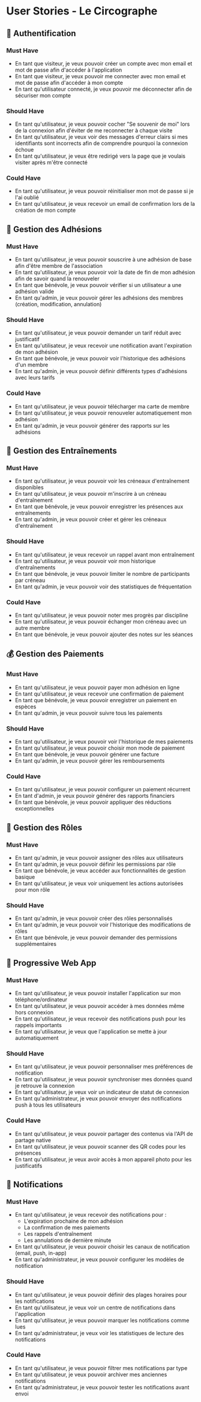 # User Stories - Le Circographe

## 🔐 Authentification

### Must Have
- En tant que visiteur, je veux pouvoir créer un compte avec mon email et mot de passe afin d'accéder à l'application
- En tant que visiteur, je veux pouvoir me connecter avec mon email et mot de passe afin d'accéder à mon compte
- En tant qu'utilisateur connecté, je veux pouvoir me déconnecter afin de sécuriser mon compte

### Should Have
- En tant qu'utilisateur, je veux pouvoir cocher "Se souvenir de moi" lors de la connexion afin d'éviter de me reconnecter à chaque visite
- En tant qu'utilisateur, je veux voir des messages d'erreur clairs si mes identifiants sont incorrects afin de comprendre pourquoi la connexion échoue
- En tant qu'utilisateur, je veux être redirigé vers la page que je voulais visiter après m'être connecté

### Could Have
- En tant qu'utilisateur, je veux pouvoir réinitialiser mon mot de passe si je l'ai oublié
- En tant qu'utilisateur, je veux recevoir un email de confirmation lors de la création de mon compte

## 👥 Gestion des Adhésions

### Must Have
- En tant qu'utilisateur, je veux pouvoir souscrire à une adhésion de base afin d'être membre de l'association
- En tant qu'utilisateur, je veux pouvoir voir la date de fin de mon adhésion afin de savoir quand la renouveler
- En tant que bénévole, je veux pouvoir vérifier si un utilisateur a une adhésion valide
- En tant qu'admin, je veux pouvoir gérer les adhésions des membres (création, modification, annulation)

### Should Have
- En tant qu'utilisateur, je veux pouvoir demander un tarif réduit avec justificatif
- En tant qu'utilisateur, je veux recevoir une notification avant l'expiration de mon adhésion
- En tant que bénévole, je veux pouvoir voir l'historique des adhésions d'un membre
- En tant qu'admin, je veux pouvoir définir différents types d'adhésions avec leurs tarifs

### Could Have
- En tant qu'utilisateur, je veux pouvoir télécharger ma carte de membre
- En tant qu'utilisateur, je veux pouvoir renouveler automatiquement mon adhésion
- En tant qu'admin, je veux pouvoir générer des rapports sur les adhésions

## 🎪 Gestion des Entraînements

### Must Have
- En tant qu'utilisateur, je veux pouvoir voir les créneaux d'entraînement disponibles
- En tant qu'utilisateur, je veux pouvoir m'inscrire à un créneau d'entraînement
- En tant que bénévole, je veux pouvoir enregistrer les présences aux entraînements
- En tant qu'admin, je veux pouvoir créer et gérer les créneaux d'entraînement

### Should Have
- En tant qu'utilisateur, je veux recevoir un rappel avant mon entraînement
- En tant qu'utilisateur, je veux pouvoir voir mon historique d'entraînements
- En tant que bénévole, je veux pouvoir limiter le nombre de participants par créneau
- En tant qu'admin, je veux pouvoir voir des statistiques de fréquentation

### Could Have
- En tant qu'utilisateur, je veux pouvoir noter mes progrès par discipline
- En tant qu'utilisateur, je veux pouvoir échanger mon créneau avec un autre membre
- En tant que bénévole, je veux pouvoir ajouter des notes sur les séances

## 💰 Gestion des Paiements

### Must Have
- En tant qu'utilisateur, je veux pouvoir payer mon adhésion en ligne
- En tant qu'utilisateur, je veux recevoir une confirmation de paiement
- En tant que bénévole, je veux pouvoir enregistrer un paiement en espèces
- En tant qu'admin, je veux pouvoir suivre tous les paiements

### Should Have
- En tant qu'utilisateur, je veux pouvoir voir l'historique de mes paiements
- En tant qu'utilisateur, je veux pouvoir choisir mon mode de paiement
- En tant que bénévole, je veux pouvoir générer une facture
- En tant qu'admin, je veux pouvoir gérer les remboursements

### Could Have
- En tant qu'utilisateur, je veux pouvoir configurer un paiement récurrent
- En tant d'admin, je veux pouvoir générer des rapports financiers
- En tant que bénévole, je veux pouvoir appliquer des réductions exceptionnelles

## 👮 Gestion des Rôles

### Must Have
- En tant qu'admin, je veux pouvoir assigner des rôles aux utilisateurs
- En tant qu'admin, je veux pouvoir définir les permissions par rôle
- En tant que bénévole, je veux accéder aux fonctionnalités de gestion basique
- En tant qu'utilisateur, je veux voir uniquement les actions autorisées pour mon rôle

### Should Have
- En tant qu'admin, je veux pouvoir créer des rôles personnalisés
- En tant qu'admin, je veux pouvoir voir l'historique des modifications de rôles
- En tant que bénévole, je veux pouvoir demander des permissions supplémentaires

## 📱 Progressive Web App

### Must Have
- En tant qu'utilisateur, je veux pouvoir installer l'application sur mon téléphone/ordinateur
- En tant qu'utilisateur, je veux pouvoir accéder à mes données même hors connexion
- En tant qu'utilisateur, je veux recevoir des notifications push pour les rappels importants
- En tant qu'utilisateur, je veux que l'application se mette à jour automatiquement

### Should Have
- En tant qu'utilisateur, je veux pouvoir personnaliser mes préférences de notification
- En tant qu'utilisateur, je veux pouvoir synchroniser mes données quand je retrouve la connexion
- En tant qu'utilisateur, je veux voir un indicateur de statut de connexion
- En tant qu'administrateur, je veux pouvoir envoyer des notifications push à tous les utilisateurs

### Could Have
- En tant qu'utilisateur, je veux pouvoir partager des contenus via l'API de partage native
- En tant qu'utilisateur, je veux pouvoir scanner des QR codes pour les présences
- En tant qu'utilisateur, je veux avoir accès à mon appareil photo pour les justificatifs

## 📨 Notifications

### Must Have
- En tant qu'utilisateur, je veux recevoir des notifications pour :
  * L'expiration prochaine de mon adhésion
  * La confirmation de mes paiements
  * Les rappels d'entraînement
  * Les annulations de dernière minute
- En tant qu'utilisateur, je veux pouvoir choisir les canaux de notification (email, push, in-app)
- En tant qu'administrateur, je veux pouvoir configurer les modèles de notification

### Should Have
- En tant qu'utilisateur, je veux pouvoir définir des plages horaires pour les notifications
- En tant qu'utilisateur, je veux voir un centre de notifications dans l'application
- En tant qu'utilisateur, je veux pouvoir marquer les notifications comme lues
- En tant qu'administrateur, je veux voir les statistiques de lecture des notifications

### Could Have
- En tant qu'utilisateur, je veux pouvoir filtrer mes notifications par type
- En tant qu'utilisateur, je veux pouvoir archiver mes anciennes notifications
- En tant qu'administrateur, je veux pouvoir tester les notifications avant envoi 
